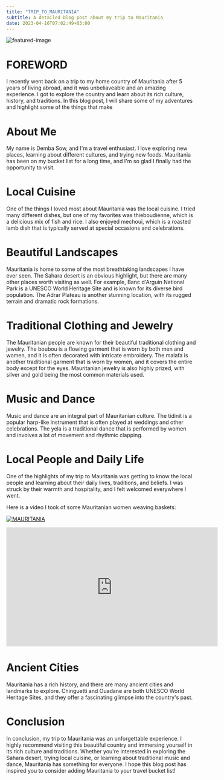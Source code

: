 ```yaml
---
title: "TRIP_TO_MAURITANIA"
subtitle: A detailed blog post about my trip to Mauritania
date: 2023-04-16T07:02:49+03:00
---
```



![featured-image](/posts/trip-to-mautitania/featured-image.png)


# FOREWORD

I recently went back on a trip to my home country of Mauritania after 5 years of living abroad, and it was unbeliaveable and  an amazing experience. I got to explore the country and learn about its rich culture, history, and traditions. In this blog post, I will share some of my adventures and highlight some of the things that make 

# About Me

My name is Demba Sow, and I'm a travel enthusiast. I love exploring new places, learning about different cultures, and trying new foods. Mauritania has been on my bucket list for a long time, and I'm so glad I finally had the opportunity to visit.


# Local Cuisine

One of the things I loved most about Mauritania was the local cuisine. I tried many different dishes, but one of my favorites was thieboudienne, which is a delicious mix of fish and rice. I also enjoyed mechoui, which is a roasted lamb dish that is typically served at special occasions and celebrations.

# Beautiful Landscapes

Mauritania is home to some of the most breathtaking landscapes I have ever seen. The Sahara desert is an obvious highlight, but there are many other places worth visiting as well. For example, Banc d'Arguin National Park is a UNESCO World Heritage Site and is known for its diverse bird population. The Adrar Plateau is another stunning location, with its rugged terrain and dramatic rock formations.

# Traditional Clothing and Jewelry

The Mauritanian people are known for their beautiful traditional clothing and jewelry. The boubou is a flowing garment that is worn by both men and women, and it is often decorated with intricate embroidery. The malafa is another traditional garment that is worn by women, and it covers the entire body except for the eyes. Mauritanian jewelry is also highly prized, with silver and gold being the most common materials used.

# Music and Dance

Music and dance are an integral part of Mauritanian culture. The tidinit is a popular harp-like instrument that is often played at weddings and other celebrations. The yela is a traditional dance that is performed by women and involves a lot of movement and rhythmic clapping.

# Local People and Daily Life

One of the highlights of my trip to Mauritania was getting to know the local people and learning about their daily lives, traditions, and beliefs. I was struck by their warmth and hospitality, and I felt welcomed everywhere I went.

Here is a video I took of some Mauritanian women weaving baskets:


[![MAURITANIA](https://res.cloudinary.com/marcomontalbano/image/upload/v1681533670/video_to_markdown/images/youtube--sgHOnCvU3i0-c05b58ac6eb4c4700831b2b3070cd403.jpg)](https://www.youtube.com/watch?v=sgHOnCvU3i0&t=12s "MAURITANIA")

<div class="text-center">
<div class="embed-responsive embed-responsive-16by9">
<iframe width="560" height="315" src="https://www.youtube.com/embed/sgHOnCvU3i0" title="YouTube video player" frameborder="0" allow="accelerometer; autoplay; clipboard-write; encrypted-media; gyroscope; picture-in-picture; web-share" allowfullscreen></iframe></div>
</div>

# Ancient Cities

Mauritania has a rich history, and there are many ancient cities and landmarks to explore. Chinguetti and Ouadane are both UNESCO World Heritage Sites, and they offer a fascinating glimpse into the country's past.


# Conclusion
In conclusion, my trip to Mauritania was an unforgettable experience. I highly recommend visiting this beautiful country and immersing yourself in its rich culture and traditions. Whether you're interested in exploring the Sahara desert, trying local cuisine, or learning about traditional music and dance, Mauritania has something for everyone. I hope this blog post has inspired you to consider adding Mauritania to your travel bucket list!
